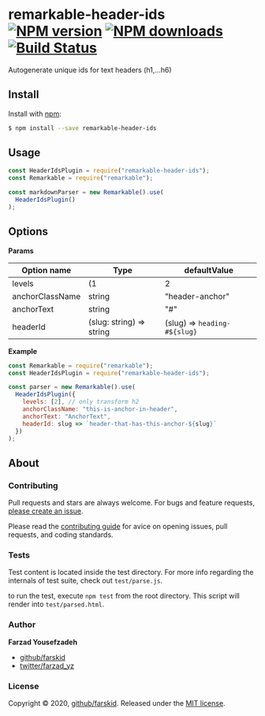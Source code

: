 # remarkable-header-ids [![NPM version](https://img.shields.io/npm/v/remarkable-header-ids.svg?style=flat)](https://www.npmjs.com/package/remarkable-header-ids) [![NPM downloads](https://img.shields.io/npm/dm/remarkable-header-ids.svg?style=flat)](https://npmjs.org/package/remarkable-header-ids) [![Build Status](https://img.shields.io/travis/doowb/remarkable-header-ids.svg?style=flat)](https://travis-ci.org/doowb/remarkable-header-ids)

Autogenerate unique ids for text headers (h1,...h6)

## Install

Install with [npm](https://www.npmjs.com/):

```sh
$ npm install --save remarkable-header-ids
```

## Usage

```js
const HeaderIdsPlugin = require("remarkable-header-ids");
const Remarkable = require("remarkable");

const markdownParser = new Remarkable().use(
  HeaderIdsPlugin()
);
```

## Options

**Params**

| Option name     | Type                     | defaultValue                 |
| --------------- | ------------------------ | ---------------------------- |
| levels          | (1                       | 2                            | 3 | 4 | 5 | 6)[] | [1, 2, 3, 4, 5, 6] |
| anchorClassName | string                   | "header-anchor"              |
| anchorText      | string                   | "#"                          |
| headerId        | (slug: string) => string | (slug) => `heading-#${slug}` |

**Example**

```js
const Remarkable = require("remarkable");
const HeaderIdsPlugin = require("remarkable-header-ids");

const parser = new Remarkable().use(
  HeaderIdsPlugin({
    levels: [2], // only transform h2
    anchorClassName: "this-is-anchor-in-header",
    anchorText: "AnchorText",
    headerId: slug => `header-that-has-this-anchor-${slug}`
  })
);
```

## About

### Contributing

Pull requests and stars are always welcome. For bugs and feature requests, [please create an issue](../../issues/new).

Please read the [contributing guide](contributing.md) for avice on opening issues, pull requests, and coding standards.

### Tests

Test content is located inside the test directory. For more info regarding the internals of test suite, check out `test/parse.js`.

to run the test, execute `npm test` from the root directory. This script will render into `test/parsed.html`.

### Author

**Farzad Yousefzadeh**

- [github/farskid](https://github.com/farskid)
- [twitter/farzad_yz](http://twitter.com/farzad_yz)

### License

Copyright © 2020, [github/farskid](https://github.com/farskid).
Released under the [MIT license](https://github.com/doowb/remarkable-mentions/blob/master/LICENSE).

